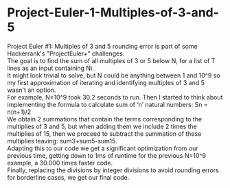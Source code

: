 # Project-Euler-1-Multiples-of-3-and-5
Project Euler #1: Multiples of 3 and 5 rounding error is part of some Hackerrank's "ProjectEuler+" challenges. <br />
The goal is to find the sum of all multiples of 3 or 5 below N, for a list of T lines as an input containing Ni. <br />
It might look trivial to solve, but N could be anything between 1 and 10^9 so my first approximation of iterating and identifying multiples of 3 and 5 wasn't an option. <br />
For example, N=10^9 took 30.2 seconds to run. Then I started to think about implementing the formula to calculate sum of ‘n’ natural numbers: Sn = n(n+1)/2 <br />
We obtain 2 summations that contain the terms corresponding to the multiplies of 3 and 5, but when adding them we include 2 times the multiplies of 15, then we proceed to subtract the summation of these multiplies leaving: sum3+sum5-sum15. <br />
Adapting this to our code we get a significant optimization from our previous time, getting down to 1ms of runtime for the previous N=10^9 example, a 30.000 times faster code. <br />
Finally, replacing the divisions by integer divisions to avoid rounding errors for borderline cases, we get our final code. <br />
